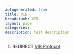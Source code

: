 ```yaml
---
autogenerated: true
title: VIB
breadcrumb: VIB
layout: page
categories: 
description: test description
---
```


1.  REDIRECT [VIB Protocol](VIB_Protocol )
